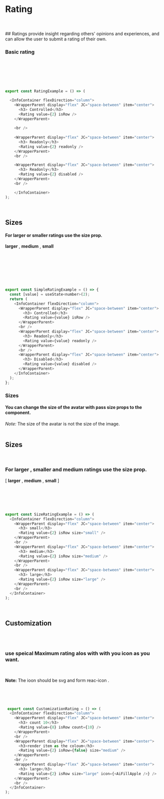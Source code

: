  <h1 id="radio-group">Rating</h3/>
<br/>
<br/>
## Ratings provide insight regarding others' opinions and experiences, and can allow the user to submit a rating of their own.

<br />


<h3 id="radio-group">Basic rating</h3/>
<br />
<br />
<br />

~~~js


export const RatingExample = () => (

  <InfoContainer flexDirection="column">
    <WrapperParent display="flex" JC="space-between" item="center">
      <h3> Controlled</h3>
      <Rating value={2} isRow />
    </WrapperParent>
  
    <br />
  
    <WrapperParent display="flex" JC="space-between" item="center">
      <h3> Readonly</h3>
      <Rating value={2} readonly />
    </WrapperParent>
    <br />

    <WrapperParent display="flex" JC="space-between" item="center">
      <h3> Readonly</h3>
      <Rating value={2} disabled />
    </WrapperParent>
    <br />

    </InfoContainer>
);
~~~

<br />



<h2 id="hover-feedback">Sizes</h3>

#### For larger or smaller ratings use the size prop.
**larger** , **medium** , **small**

<br />
<br />

<ex1></ex1>

<br />
<br />

~~~js

export const SimpleRatingExample = () => {
  const [value] = useState<number>(2);
  return (
    <InfoContainer flexDirection="column">
      <WrapperParent display="flex" JC="space-between" item="center">
        <h3> Controlled</h3>
        <Rating value={value} isRow />
      </WrapperParent>
      <br />
      <WrapperParent display="flex" JC="space-between" item="center">
        <h3> Readonly</h3>
        <Rating value={value} readonly />
      </WrapperParent>
      <br />
      <WrapperParent display="flex" JC="space-between" item="center">
        <h3> Disabled</h3>
        <Rating value={value} disabled />
      </WrapperParent>
    </InfoContainer>
  );
};


~~~

### Sizes
#### You can change the size of the avatar with pass size props to the component.
*Note:* The size of the avatar is not the size of the image.
<br />
<br />

**<h2 id="sizes">Sizes</h2>**

<br />

### For larger , smaller and  medium ratings use the **size** prop.
[ **larger** , **medium** , **small**  ]


<br />
<br />

<ex2></ex2>

<br />

~~~js
export const SizeRatingExample = () => (
  <InfoContainer flexDirection="column">
    <WrapperParent display="flex" JC="space-between" item="center">
      <h3> small</h3>
      <Rating value={2} isRow size="small" />
    </WrapperParent>
    <br />
    <WrapperParent display="flex" JC="space-between" item="center">
      <h3> medium</h3>
      <Rating value={2} isRow size="medium" />
    </WrapperParent>
    <br />
    <WrapperParent display="flex" JC="space-between" item="center">
      <h3> large</h3>
      <Rating value={2} isRow size="large" />
    </WrapperParent>
    <br />
  </InfoContainer>
);

~~~
<br />


**<h2 id="customization">Customization</h2>**

<br />
<br />

### use  speical Maximum rating  alos with  with  you icon as  you want.

<br/>

**Note:** The ioon should be  svg  and  form  reac-icon .
<br />
<ex3></ex3>

<br />
<br />


~~~js

 export const CustomizationRating = () => (
  <InfoContainer flexDirection="column">
    <WrapperParent display="flex" JC="space-between" item="center">
      <h3> count 10</h3>
      <Rating value={8} isRow count={10} />
    </WrapperParent>
    <br />
    <WrapperParent display="flex" JC="space-between" item="center">
      <h3>render item as the coloum</h3>
      <Rating value={2} isRow={false} size="medium" />
    </WrapperParent>
    <br />
    <WrapperParent display="flex" JC="space-between" item="center">
      <h3> large</h3>
      <Rating value={2} isRow size="large" icon={<AiFillApple />} />
    </WrapperParent>
    <br />
  </InfoContainer>
);

~~~

<br />

 